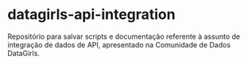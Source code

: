 # datagirls-api-integration
Repositório para salvar scripts e documentação referente à assunto de integração de dados de API, apresentado na Comunidade de Dados DataGirls.
